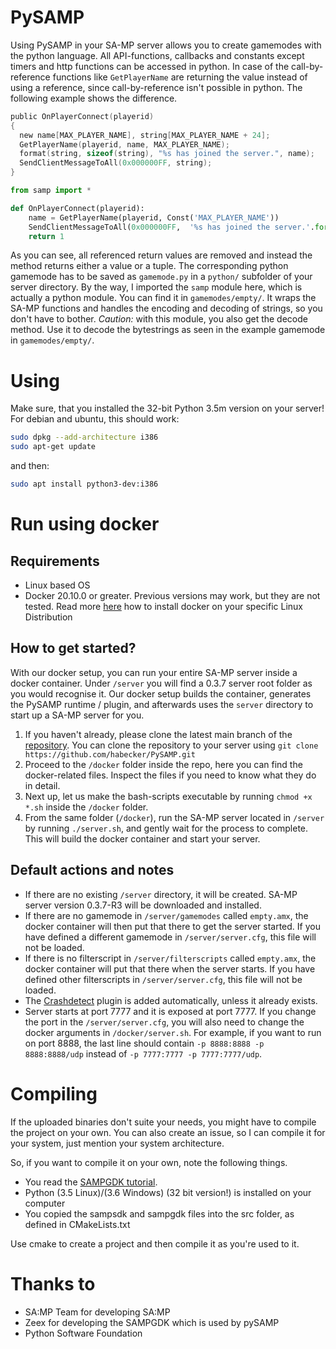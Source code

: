 # PySAMP
Using PySAMP in your SA-MP server allows you to create gamemodes with the python language. All API-functions, callbacks and constants except timers and http functions can be accessed in python. 
In case of the call-by-reference functions like ```GetPlayerName``` are returning the value instead of using a reference, since call-by-reference isn't possible in python.
The following example shows the difference.

```C
public OnPlayerConnect(playerid)
{
  new name[MAX_PLAYER_NAME], string[MAX_PLAYER_NAME + 24];
  GetPlayerName(playerid, name, MAX_PLAYER_NAME);
  format(string, sizeof(string), "%s has joined the server.", name);
  SendClientMessageToAll(0x000000FF, string);
}
```

```python
from samp import *

def OnPlayerConnect(playerid):
    name = GetPlayerName(playerid, Const('MAX_PLAYER_NAME'))
    SendClientMessageToAll(0x000000FF,  '%s has joined the server.'.format(name))
    return 1
```

As you can see, all referenced return values are removed and instead the method returns either a value or a tuple.
The corresponding python gamemode has to be saved as `gamemode.py` in a `python/` subfolder of your server directory.
By the way, I imported the `samp` module here, which is actually a python module. You can find it in `gamemodes/empty/`.
It wraps the SA-MP functions and handles the encoding and decoding of strings, so you don't have to bother.
*Caution:* with this module, you also get the decode method. Use it to decode the bytestrings as seen in the example gamemode in `gamemodes/empty/`.


# Using
Make sure, that you installed the 32-bit Python 3.5m version on your server!
For debian and ubuntu, this should work:
```bash
sudo dpkg --add-architecture i386
sudo apt-get update
```
and then:
```bash
sudo apt install python3-dev:i386
```

# Run using docker
## Requirements
- Linux based OS
- Docker 20.10.0 or greater. Previous versions may work, but they are not tested. Read more [here](https://docs.docker.com/engine/install/) how to install docker on your specific Linux Distribution

## How to get started?
With our docker setup, you can run your entire SA-MP server inside a docker container. Under `/server` you will find a 0.3.7 server root folder as you would recognise it. Our docker setup builds the container, generates the PySAMP runtime / plugin, and afterwards uses the `server` directory to start up a SA-MP server for you.


1. If you haven't already, please clone the latest main branch of the [repository](https://github.com/habecker/PySAMP/tree/main).  You can clone the repository to your server using `git clone https://github.com/habecker/PySAMP.git`
2. Proceed to the `/docker` folder inside the repo, here you can find the docker-related files. Inspect the files if you need to know what they do in detail.
3. Next up, let us make the bash-scripts executable by running `chmod +x *.sh` inside the `/docker` folder.
4. From the same folder (`/docker`), run the SA-MP server located in `/server` by running `./server.sh`, and gently wait for the process to complete. This will build the docker container and start your server.

## Default actions and notes
- If there are no existing `/server` directory, it will be created. SA-MP server version 0.3.7-R3  will be downloaded and installed.
- If there are no gamemode in `/server/gamemodes` called `empty.amx`, the docker container will then put that there to get the server started. If you have defined a different gamemode in `/server/server.cfg`, this file will not be loaded.
- If there is no filterscript in `/server/filterscripts` called `empty.amx`, the docker container will put that there when the server starts. If you have defined other filterscripts in `/server/server.cfg`, this file will not be loaded.
- The [Crashdetect](https://github.com/Zeex/samp-plugin-crashdetect) plugin is added automatically, unless it already exists.
- Server starts at port 7777 and it is exposed at port 7777. If you change the port in the `/server/server.cfg`, you will also need to change the docker arguments in `/docker/server.sh`. For example, if you want to run on port 8888, the last line should contain `-p 8888:8888 -p 8888:8888/udp` instead of `-p 7777:7777 -p 7777:7777/udp`.


# Compiling
If the uploaded binaries don't suite your needs, you might have to compile the project on your own. 
You can also create an issue, so I can compile it for your system, just mention your system architecture.

So, if you want to compile it on your own, note the following things.
- You read the [SAMPGDK tutorial](https://github.com/Zeex/sampgdk/wiki/Setting-up-GDK-with-CMake).
- Python (3.5 Linux)/(3.6 Windows) (32 bit version!) is installed on your computer
- You copied the sampsdk and sampgdk files into the src folder, as defined in CMakeLists.txt

Use cmake to create a project and then compile it as you're used to it.

# Thanks to
- SA:MP Team for developing SA:MP
- Zeex for developing the SAMPGDK which is used by pySAMP
- Python Software Foundation
